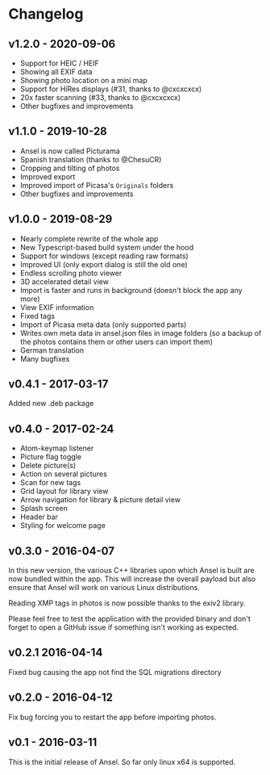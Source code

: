 Changelog
=========


v1.2.0 - 2020-09-06
-------------------

  - Support for HEIC / HEIF
  - Showing all EXIF data
  - Showing photo location on a mini map
  - Support for HiRes displays (#31, thanks to @cxcxcxcx)
  - 20x faster scanning (#33, thanks to @cxcxcxcx)
  - Other bugfixes and improvements


v1.1.0 - 2019-10-28
-------------------

  - Ansel is now called Picturama
  - Spanish translation (thanks to @ChesuCR)
  - Cropping and tilting of photos
  - Improved export
  - Improved import of Picasa's `Originals` folders
  - Other bugfixes and improvements


v1.0.0 - 2019-08-29
-------------------

  - Nearly complete rewrite of the whole app
  - New Typescript-based build system under the hood
  - Support for windows (except reading raw formats)
  - Improved UI (only export dialog is still the old one)
  - Endless scrolling photo viewer
  - 3D accelerated detail view
  - Import is faster and runs in background (doesn't block the app any more)
  - View EXIF information
  - Fixed tags
  - Import of Picasa meta data (only supported parts)
  - Writes own meta data in ansel.json files in image folders (so a backup of the photos contains them or other users can import them)
  - German translation
  - Many bugfixes


v0.4.1 - 2017-03-17
-------------------

Added new .deb package


v0.4.0 - 2017-02-24
-------------------

  - Atom-keymap listener
  - Picture flag toggle
  - Delete picture(s)
  - Action on several pictures
  - Scan for new tags
  - Grid layout for library view
  - Arrow navigation for library & picture detail view
  - Splash screen
  - Header bar
  - Styling for welcome page


v0.3.0 - 2016-04-07
-------------------

In this new version, the various C++ libraries upon which Ansel is built are now bundled within the app. This will
increase the overall payload but also ensure that Ansel will work on various Linux distributions.

Reading XMP tags in photos is now possible thanks to the exiv2 library.

Please feel free to test the application with the provided binary and don't forget to open a GitHub issue if something
isn't working as expected.


v0.2.1 2016-04-14
-----------------

Fixed bug causing the app not find the SQL migrations directory


v0.2.0 - 2016-04-12
-------------------

Fix bug forcing you to restart the app before importing photos.


v0.1 - 2016-03-11
-----------------

This is the initial release of Ansel. So far only linux x64 is supported.
